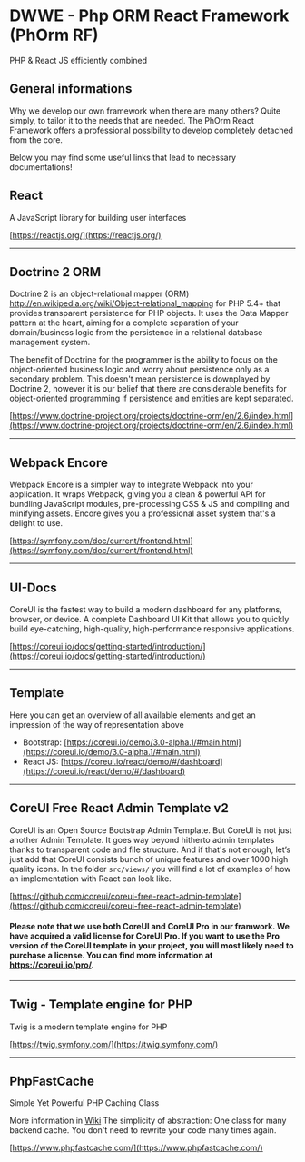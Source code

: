# DWWE - Php ORM React Framework (PhOrm RF)
PHP & React JS efficiently combined

## General informations

Why we develop our own framework when there are many others? Quite simply, to tailor it to the needs that are needed.
The PhOrm React Framework offers a professional possibility to develop completely detached from the core.

Below you may find some useful links that lead to necessary documentations!

## React

A JavaScript library for building user interfaces

[https://reactjs.org/](https://reactjs.org/)

***

## Doctrine 2 ORM

Doctrine 2 is an object-relational mapper (ORM) <http://en.wikipedia.org/wiki/Object-relational_mapping> for PHP 5.4+ that provides transparent persistence for PHP objects. It uses the Data Mapper pattern at the heart, aiming for a complete separation of your domain/business logic from the persistence in a relational database management system.

The benefit of Doctrine for the programmer is the ability to focus on the object-oriented business logic and worry about persistence only as a secondary problem. This doesn't mean persistence is downplayed by Doctrine 2, however it is our belief that there are considerable benefits for object-oriented programming if persistence and entities are kept separated.

[https://www.doctrine-project.org/projects/doctrine-orm/en/2.6/index.html](https://www.doctrine-project.org/projects/doctrine-orm/en/2.6/index.html)

***
## Webpack Encore

Webpack Encore is a simpler way to integrate Webpack into your application. It wraps Webpack, giving you a clean & powerful API for bundling JavaScript modules, pre-processing CSS & JS and compiling and minifying assets. Encore gives you a professional asset system that's a delight to use.

[https://symfony.com/doc/current/frontend.html](https://symfony.com/doc/current/frontend.html)

***

## UI-Docs

CoreUI is the fastest way to build a modern dashboard for any platforms, browser, or device. A complete Dashboard UI Kit that allows you to quickly build eye-catching, high-quality, high-performance responsive applications.

[https://coreui.io/docs/getting-started/introduction/](https://coreui.io/docs/getting-started/introduction/)

***

## Template

Here you can get an overview of all available elements and get an impression of the way of representation above

- Bootstrap: [https://coreui.io/demo/3.0-alpha.1/#main.html](https://coreui.io/demo/3.0-alpha.1/#main.html)
- React JS: [https://coreui.io/react/demo/#/dashboard](https://coreui.io/react/demo/#/dashboard)

***

## CoreUI Free React Admin Template v2

CoreUI is an Open Source Bootstrap Admin Template. But CoreUI is not just another Admin Template. It goes way beyond hitherto admin templates thanks to transparent code and file structure. And if that's not enough, let’s just add that CoreUI consists bunch of unique features and over 1000 high quality icons. In the folder ```src/views/``` you will find a lot of examples of how an implementation with React can look like. 

[https://github.com/coreui/coreui-free-react-admin-template](https://github.com/coreui/coreui-free-react-admin-template)

#### Please note that we use both CoreUI and CoreUI Pro in our framwork. We have acquired a valid license for CoreUI Pro. If you want to use the Pro version of the CoreUI template in your project, you will most likely need to purchase a license. You can find more information at https://coreui.io/pro/.

***

## Twig - Template engine for PHP 

Twig is a modern template engine for PHP

[https://twig.symfony.com/](https://twig.symfony.com/)

***

## PhpFastCache

Simple Yet Powerful PHP Caching Class

More information in [Wiki](https://github.com/PHPSocialNetwork/phpfastcache/wiki) The simplicity of abstraction: One class for many backend cache. You don't need to rewrite your code many times again.

[https://www.phpfastcache.com/](https://www.phpfastcache.com/)

